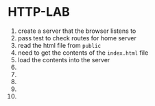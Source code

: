 # HTTP-LAB

1. create a server that the browser listens to
1. pass test to check routes for home server
1. read the html file from `public`
1. need to get the contents of the `index.html` file
1. load the contents into the server
1. 
1. 
1.
1. 
1.
